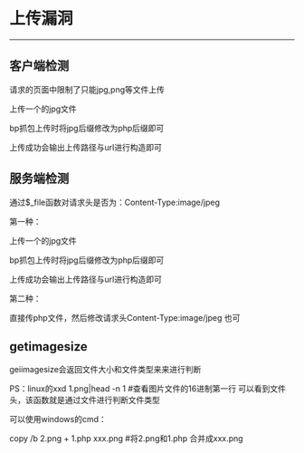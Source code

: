 # 上传漏洞

---

## 客户端检测

请求的页面中限制了只能jpg,png等文件上传

上传一个<?php phpinfo();?>的jpg文件

bp抓包上传时将jpg后缀修改为php后缀即可

上传成功会输出上传路径与url进行构造即可



## 服务端检测

通过$_file函数对请求头是否为：Content-Type:image/jpeg 

第一种：

上传一个<?php phpinfo();?>的jpg文件

bp抓包上传时将jpg后缀修改为php后缀即可

上传成功会输出上传路径与url进行构造即可

第二种：

直接传php文件，然后修改请求头Content-Type:image/jpeg 也可



## getimagesize

geiimagesize会返回文件大小和文件类型来来进行判断

PS：linux的xxd 1.png|head -n 1  #查看图片文件的16进制第一行 可以看到文件头，该函数就是通过文件进行判断文件类型

可以使用windows的cmd：

copy /b 2.png + 1.php  xxx.png  #将2.png和1.php 合并成xxx.png